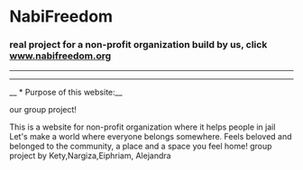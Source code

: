 # NabiFreedom
### real project for a non-profit organization build by us, click www.nabifreedom.org
---
___

__ * Purpose of this website:__

our group project!

This is a website for non-profit organization where it helps people in jail
Let's make a world where everyone belongs somewhere. Feels beloved and belonged to the community, a place and a space you feel home!
 group project by Kety,Nargiza,Eiphriam, Alejandra
